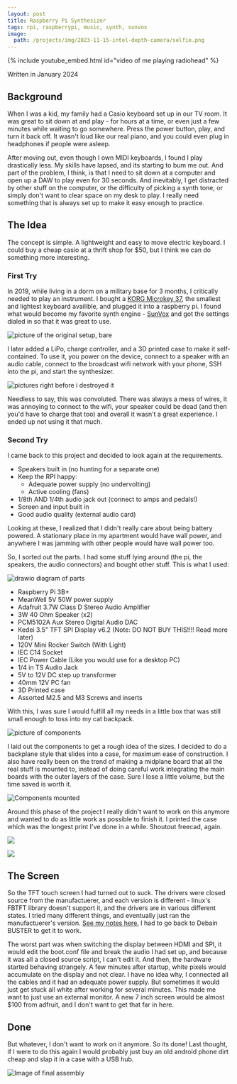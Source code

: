 ```yaml
---
layout: post
title: Raspberry Pi Synthesizer
tags: rpi, raspberrypi, music, synth, sunvox
image:
  path: /projects/img/2023-11-15-intel-depth-camera/selfie.png
---
```


{% include youtube_embed.html id="video of me playing radiohead" %}

Written in January 2024

## Background

When I was a kid, my family had a Casio keyboard set up in our TV room. It was great to sit down at and play - for hours at a time, or even just a few minutes while waiting to go somewhere. Press the power button, play, and turn it back off. It wasn't loud like our real piano, and you could even plug in headphones if people were asleep.

After moving out, even though I own MIDI keyboards, I found I play drastically less. My skills have lapsed, and its starting to bum me out. And part of the problem, I think, is that I need to sit down at a computer and open up a DAW to play even for 30 seconds. And inevitably, I get distracted by other stuff on the computer, or the difficulty of picking a synth tone, or simply don't want to clear space on my desk to play. I really need something that is always set up to make it easy enough to practice.

## The Idea

The concept is simple. A lightweight and easy to move electric keyboard. I could buy a cheap casio at a thrift shop for $50, but I think we can do something more interesting. 

### First Try

In 2019, while living in a dorm on a military base for 3 months, I critically needed to play an instrument. I bought a [KORG Microkey 37](https://www.korg.com/us/products/computergear/microkey/), the smallest and lightest keyboard availible, and plugged it into a raspberry pi. I found what would become my favorite synth engine - [SunVox](https://warmplace.ru/soft/sunvox/) and got the settings dialed in so that it was great to use. 

![picture of the original setup, bare](/projects/img/2024-01-16-rpi-synthesizer/2-original.jpg)

I later added a LiPo, charge controller, and a 3D printed case to make it self-contained. To use it, you power on the device, connect to a speaker with an audio cable, connect to the broadcast wifi network with your phone, SSH into the pi, and start the synthesizer.

![pictures right before i destroyed it]()

Needless to say, this was convoluted. There was always a mess of wires, it was annoying to connect to the wifi, your speaker could be dead (and then you'd have to charge that too) and overall it wasn't a great experience. I ended up not using it that much.

### Second Try

I came back to this project and decided to look again at the requirements.

- Speakers built in (no hunting for a separate one)
- Keep the RPI happy:
    - Adequate power supply (no undervolting)
    - Active cooling (fans)
- 1/8th AND 1/4th audio jack out (connect to amps and pedals!)
- Screen and input built in
- Good audio quality (external audio card)

Looking at these, I realized that I didn't really care about being battery powered. A stationary place in my apartment would have wall power, and anywhere I was jamming with other people would have wall power too. 

So, I sorted out the parts. I had some stuff lying around (the pi, the speakers, the audio connectors) and bought other stuff. This is what I used:

![drawio diagram of parts](/projects/img/2024-01-16-rpi-synthesizer/keys-wiring.drawio.png)

- Raspberry Pi 3B+
- MeanWell 5V 50W power supply
- Adafruit 3.7W Class D Stereo Audio Amplifier
- 3W 40 Ohm Speaker (x2)
- PCM5102A Aux Stereo Digital Audio DAC
- Kedei 3.5" TFT SPI Display v6.2 (Note: DO NOT BUY THIS!!!! Read more later)
- 120V Mini Rocker Switch (With Light)
- IEC C14 Socket
- IEC Power Cable (Like you would use for a desktop PC)
- 1/4 in TS Audio Jack
- 5V to 12V DC step up transformer 
- 40mm 12V PC fan
- 3D Printed case
- Assorted M2.5 and M3 Screws and inserts

With this, I was sure I would fulfill all my needs in a little box that was still small enough to toss into my cat backpack.

![picture of components](/projects/img/2024-01-16-rpi-synthesizer/4-layout.png)

I laid out the components to get a rough idea of the sizes. I decided to do a backplane style that slides into a case, for maximum ease of construction. I also have really been on the trend of making a midplane board that all the real stuff is mounted to, instead of doing careful work integrating the main boards with the outer layers of the case. Sure I lose a little volume, but the time saved is worth it.

![Components mounted](/projects/img/2024-01-16-rpi-synthesizer/5-on-board.png)

Around this phase of the project I really didn't want to work on this anymore and wanted to do as little work as possible to finish it. I printed the case which was the longest print I've done in a while. Shoutout freecad, again.

![](/projects/img/2024-01-16-rpi-synthesizer/5-printer.png)

![](/projects/img/2024-01-16-rpi-synthesizer/6-in-case.png)

## The Screen

So the TFT touch screen I had turned out to suck. The drivers were closed source from the manufactuerer, and each version is different - linux's FBTFT library doesn't support it, and the drivers are in various different states. I tried many different things, and eventually just ran the manufactuerer's version. [See my notes here.](https://github.com/starmaid/rpi-synth/blob/main/rpi_kedei_tft.md) I had to go back to Debain BUSTER to get it to work. 

The worst part was when switching the display between HDMI and SPI, it would edit the boot.conf file and break the audio I had set up, and because it was all a closed source script, I can't edit it. And then, the hardware started behaving strangely. A few minutes after startup, white pixels would accumulate on the display and not clear. I have no idea why, I connected all the cables and it had an adequate power supply. But sometimes it would just get stuck all white after working for several minutes. This made me want to just use an external monitor. A new 7 inch screen would be almost $100 from adfruit, and I don't want to get that far in here.

## Done

But whatever, I don't want to work on it anymore. So its done! Last thought, if I were to do this again I would probably just buy an old android phone dirt cheap and slap it in a case with a USB hub.

![Image of final assembly](/projects/img/2024-01-16-rpi-synthesizer/7-with-lid.png)